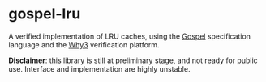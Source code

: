 # gospel-lru

A verified implementation of LRU caches, using the
[Gospel](https://github.com/vocal-project/vocal/) specification language and the
[Why3](http://why3.lri.fr/) verification platform.

**Disclaimer**: this library is still at preliminary stage, and not ready for public
use. Interface and implementation are highly unstable.
